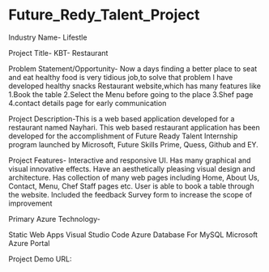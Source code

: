 # Future_Redy_Talent_Project

Industry Name- Lifestle

Project Title- KBT- Restaurant

Problem Statement/Opportunity- Now a days finding a better place to seat and eat healthy food is very tidious job,to solve that problem I have developed healthy snacks Restaurant website,which has many features like 1.Book the table 2.Select the Menu before going to the place 3.Shef page 4.contact details page for early communication

Project Description-This is a web based application developed for a restaurant named Nayhari. This web based restaurant application has been developed for the accomplishment of Future Ready Talent Internship program launched by Microsoft, Future Skills Prime, Quess, Github and EY.

Project Features- Interactive and responsive UI. Has many graphical and visual innovative effects. Have an aesthetically pleasing visual design and architecture. Has collection of many web pages including Home, About Us, Contact, Menu, Chef Staff pages etc. User is able to book a table through the website. Included the feedback Survey form to increase the scope of improvement

Primary Azure Technology-

Static Web Apps Visual Studio Code Azure Database For MySQL Microsoft Azure Portal

Project Demo URL: 
